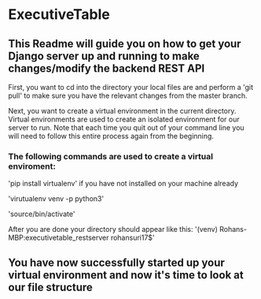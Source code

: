 # ExecutiveTable
## This Readme will guide you on how to get your Django server up and running to make changes/modify the backend REST API

First, you want to cd into the directory your local files are and perform a 'git pull' to make sure you have the relevant changes from the master branch.

Next, you want to create a virtual environment in the current directory. Virtual environments are used to create an isolated environment for our server to run. Note that each time you quit out of your command line you will need to follow this entire process again from the beginning.
  
  
  ### The following commands are used to create a virtual enviroment: 

  'pip install virtualenv' if you have not installed on your machine already

  'virutualenv venv -p python3' 

  'source/bin/activate'

After you are done your directory should appear like this: '(venv) Rohans-MBP:executivetable_restserver rohansuri17$'

## You have now successfully started up your virtual environment and now it's time to look at our file structure


